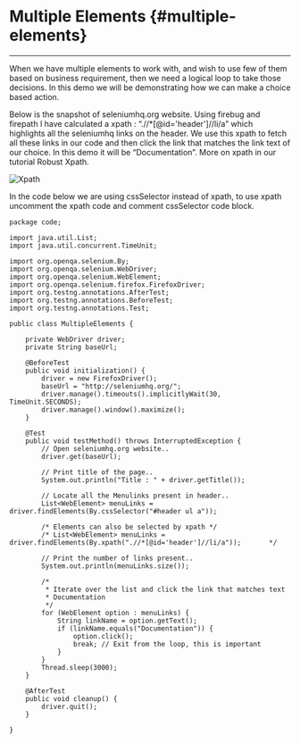 # Multiple Elements {#multiple-elements}

---

When we have multiple elements to work with, and wish to use few of them based on business requirement, then we need a logical loop to take those decisions. In this demo we will be demonstrating how we can make a choice based action.

Below is the snapshot of seleniumhq.org website. Using firebug and firepath I have calculated a xpath : “.//\*\[@id='header'\]//li/a” which highlights all the seleniumhq links on the header. We use this xpath to fetch all these links in our code and then click the link that matches the link text of our choice. In this demo it will be “Documentation”. More on xpath in our tutorial Robust Xpath.

![](https://ajaymore.gitbooks.io/selenium/content/selenium_beginner/img/multiple-elements.jpg "Xpath")

In the code below we are using cssSelector instead of xpath, to use xpath uncomment the xpath code and comment cssSelector code block.

```
package code;

import java.util.List;
import java.util.concurrent.TimeUnit;

import org.openqa.selenium.By;
import org.openqa.selenium.WebDriver;
import org.openqa.selenium.WebElement;
import org.openqa.selenium.firefox.FirefoxDriver;
import org.testng.annotations.AfterTest;
import org.testng.annotations.BeforeTest;
import org.testng.annotations.Test;

public class MultipleElements {

    private WebDriver driver;
    private String baseUrl;

    @BeforeTest
    public void initialization() {
        driver = new FirefoxDriver();
        baseUrl = "http://seleniumhq.org/";
        driver.manage().timeouts().implicitlyWait(30, TimeUnit.SECONDS);
        driver.manage().window().maximize();
    }

    @Test
    public void testMethod() throws InterruptedException {
        // Open seleniumhq.org website..
        driver.get(baseUrl);

        // Print title of the page..
        System.out.println("Title : " + driver.getTitle());

        // Locate all the Menulinks present in header..
        List<WebElement> menuLinks = driver.findElements(By.cssSelector("#header ul a"));

        /* Elements can also be selected by xpath */
        /* List<WebElement> menuLinks = driver.findElements(By.xpath(".//*[@id='header']//li/a"));       */

        // Print the number of links present..
        System.out.println(menuLinks.size());

        /*
         * Iterate over the list and click the link that matches text
         * Documentation
         */
        for (WebElement option : menuLinks) {
            String linkName = option.getText();
            if (linkName.equals("Documentation")) {
                option.click();
                break; // Exit from the loop, this is important
            }
        }
        Thread.sleep(3000);
    }

    @AfterTest
    public void cleanup() {
        driver.quit();
    }

}
```



